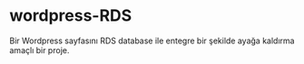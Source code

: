 # wordpress-RDS
Bir Wordpress sayfasını RDS database ile entegre bir şekilde ayağa kaldırma amaçlı bir proje.
